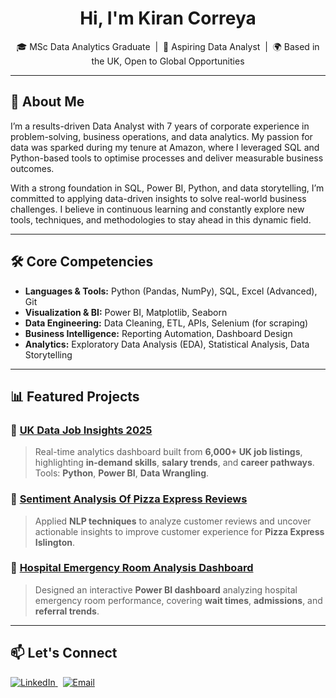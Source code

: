 <h1 align="center">Hi, I'm Kiran Correya</h1>

<p align="center">
🎓 MSc Data Analytics Graduate &nbsp;|&nbsp; 💼 Aspiring Data Analyst &nbsp;|&nbsp; 🌍 Based in the UK, Open to Global Opportunities
</p>

---

## 🚀 About Me

I’m a results-driven Data Analyst with 7 years of corporate experience in problem-solving, business operations, and data analytics. My passion for data was sparked during my tenure at Amazon, where I leveraged SQL and Python-based tools to optimise processes and deliver measurable business outcomes.

With a strong foundation in SQL, Power BI, Python, and data storytelling, I’m committed to applying data-driven insights to solve real-world business challenges. I believe in continuous learning and constantly explore new tools, techniques, and methodologies to stay ahead in this dynamic field.

---

## 🛠️ Core Competencies

- **Languages & Tools:** Python (Pandas, NumPy), SQL, Excel (Advanced), Git  
- **Visualization & BI:** Power BI, Matplotlib, Seaborn  
- **Data Engineering:** Data Cleaning, ETL, APIs, Selenium (for scraping)  
- **Business Intelligence:** Reporting Automation, Dashboard Design  
- **Analytics:** Exploratory Data Analysis (EDA), Statistical Analysis, Data Storytelling  

---

## 📊 Featured Projects

### 🌟 [UK Data Job Insights 2025](https://github.com/KiranCorreya93/UK-Data-Job-Insights-2025)
> Real-time analytics dashboard built from **6,000+ UK job listings**, highlighting **in-demand skills**, **salary trends**, and **career pathways**. Tools: **Python**, **Power BI**, **Data Wrangling**.

### 🌟 [Sentiment Analysis Of Pizza Express Reviews](https://github.com/KiranCorreya93/Sentiment-Analysis-Of-Pizza-Express-Reviews)
> Applied **NLP techniques** to analyze customer reviews and uncover actionable insights to improve customer experience for **Pizza Express Islington**.

### 🌟 [Hospital Emergency Room Analysis Dashboard](https://github.com/KiranCorreya93/Hospital-Emergency-Power-Bi-Dashboard)
> Designed an interactive **Power BI dashboard** analyzing hospital emergency room performance, covering **wait times**, **admissions**, and **referral trends**.

---

## 📫 Let's Connect

<p>
<a href="https://www.linkedin.com/in/kiran-correya-a48578129" target="_blank">
    <img alt="LinkedIn" src="https://img.shields.io/badge/LinkedIn-KiranCorreya-blue?logo=linkedin&style=flat-square" />
</a>
&nbsp;
<a href="mailto:kirancorreyaft@gmail.com">
    <img alt="Email" src="https://img.shields.io/badge/Email-kirancorreyaft@gmail.com-red?style=flat-square&logo=gmail" />
</a>
</p>

